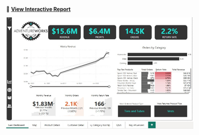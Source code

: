 🚀 **[View Interactive Report](https://1drv.ms/u/c/3fad201671a59544/EePE_iKSSkVDikmjWNmCBwcBPD8wJ9k_uy81wioVuBhs-w?e=h25eqo)**


![Dashboard Preview](https://github.com/kingdavd/Adventure-work-sales-analysis/blob/main/WhatsApp%20Image%202025-03-17%20at%2021.38.53_367fdae0.jpg)


